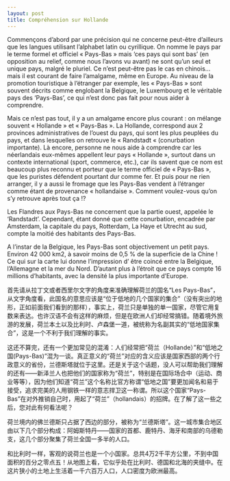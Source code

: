 ```yaml
---
layout: post
title: Compréhension sur Hollande
---
```


Commençons d’abord par une précision qui ne concerne peut-être d’ailleurs que les langues utilisant l’alphabet latin ou cyrillique. On nomme le pays par le terme formel et officiel « Pays-Bas » mais ‘ces pays qui sont bas’ (en opposition au relief, comme nous l’avons vu avant) ne sont qu’un seul et unique pays, malgré le pluriel. Ce n’est peut-être pas le cas en chinois… mais il est courant de faire l’amalgame, même en Europe. Au niveau de la promotion touristique à l’étranger par exemple, les « Pays-Bas » sont souvent décrits comme englobant la Belgique, le Luxembourg et le véritable pays des ‘Pays-Bas’, ce qui n’est donc pas fait pour nous aider à comprendre.

Mais ce n’est pas tout, il y a un amalgame encore plus courant : on mélange souvent « Hollande » et « Pays-Bas ». La Hollande, correspond aux 2 provinces administratives de l’ouest du pays, qui sont les plus peuplées du pays, et dans lesquelles on retrouve le « Randstadt « (conurbation importante). Là encore, personne ne nous aide à comprendre car les néerlandais eux-mêmes appellent leur pays « Hollande », surtout dans un contexte international (sport, commerce, etc.), car ils savent que ce nom est beaucoup plus reconnu et porteur que le terme officiel de « Pays-Bas », que les puristes défendent pourtant dur comme fer. Et puis pour ne rien arranger, il y a aussi le fromage que les Pays-Bas vendent à l’étranger comme étant de provenance « hollandaise ». Comment voulez-vous qu’on s’y retrouve après tout ça !?

Les Flandres aux Pays-Bas ne concernent que la partie ouest, appelée le ‘Randstadt’. Cependant, étant donné que cette conurbation, encadrée par Amsterdam, la capitale du pays, Rotterdam, La Haye et Utrecht au sud, compte la moitié des habitants des Pays-Bas.

A l’instar de la Belgique, les Pays-Bas sont objectivement un petit pays. Environ 42 000 km2, à savoir moins de 0,5 % de la superficie de la Chine ! Ce qui sur la carte lui donne l’impression d’ être coincé entre la Belgique, l’Allemagne et la mer du Nord. D’autant plus à l’étroit que ce pays compte 16 millions d’habitants, avec la densité la plus importante d’Europe.

首先请从拉丁文或者西里尔文字的角度来准确理解荷兰的国名“Les Pays-Bas”，从文字角度看，此国名的意思应该是“位于低地的几个国家的集合”（没有突出的地形，正如前面我们看到的那样），事实上，荷兰只是单独的单一国家，尽管它用复数来表达。也许汉语不会有这样的麻烦，但是在欧洲人们却经常搞错。随着境外旅游的发展，荷兰本土以及比利时、卢森堡一道，被统称为名副其实的“低地国家集合”，这是一个不利于我们理解的事实。

这还不算完，还有一个更加常见的混淆：人们经常把“荷兰（Hollande）”和“低地之国(Pays-Bas)”混为一谈。真正意义的“荷兰”对应的含义应该是国家西部的两个行政意义的省份，兰德斯塔就位于这里。还是关于这个话题，没人可以帮助我们理解的还有——新泽兰人也把他们的国家称为“荷兰”，特别是在国际场合中（运动、商业等等），因为他们知道“荷兰”这个名称比官方称谓“低地之国”要更加闻名和易于接受，追求完美的人用钢铁一样的意志捍卫这一称谓。所以这个国家“Pays-Bas”在对外推销自己时，用起了“荷兰”（hollandais）的招牌。在了解了这一些之后，您对此有何看法呢？

荷兰境内的佛兰德斯只占据了西边的部分，被称为“兰德斯塔”。这一城市集合地区由以下几个部分构成：阿姆斯特丹——国家的首都、鹿特丹、海牙和南部的乌德勒支，这几个部分聚集了荷兰全国一多半的人口。

和比利时一样，客观的说荷兰也是一个小国家。总共4万2千平方公里，不到中国面积的百分之零点五！从地图上看，它似乎处在比利时、德国和北海的夹缝中。在这片狭小的土地上生活着一千六百万人口，人口密度为欧洲最高。

